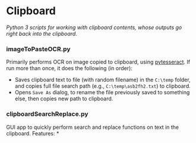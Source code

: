 # Clipboard
*Python 3 scripts for working with clipboard contents, whose outputs go right back into the clipboard.*

### imageToPasteOCR.py
Primarily performs OCR on image copied to clipboard, using [pytesseract](https://pypi.org/project/pytesseract/). If run more than once, it does the following (in order):
* Saves clipboard text to file (with random filename) in the `C:\temp` folder, and copies full file search path (e.g., `C:\temp\asb2fh2.txt`) to clipboard.
* Opens `Save As` dialog, to rename the file previously saved to something else, then copies new path to clipboard.
### clipboardSearchReplace.py
GUI app to quickly perform search and replace functions on text in the clipboard. Features:
* 
<!--stackedit_data:
eyJoaXN0b3J5IjpbMjIzMzAxMzI3LDE1MjQ3NjM1NDgsLTk4ND
M4ODI3LDUwNDQxNDIxNCwtMzMyNDU1MzYzXX0=
-->